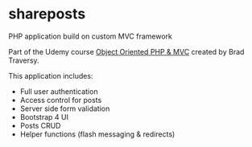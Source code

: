 # shareposts
PHP application build on custom MVC framework

Part of the Udemy course [Object Oriented PHP & MVC](https://www.udemy.com/course/object-oriented-php-mvc/) created by Brad Traversy.

This application includes:
* Full user authentication
* Access control for posts
* Server side form validation
* Bootstrap 4 UI
* Posts CRUD
* Helper functions (flash messaging & redirects)
